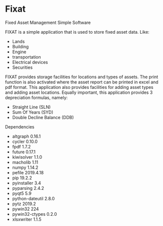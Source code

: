 # Fixat
Fixed Asset Management Simple Software

FIXAT is a simple application that is used to store fixed asset data. Like:
- Lands
- Building
- Engine
- transportation
- Electrical devices
- Securities

FIXAT provides storage facilities for locations and types of assets. The print function is also activated where the asset report can be printed in excel and pdf format. This application also provides facilities for adding asset types and adding asset locations. Equally important, this application provides 3 depreciation formulas, namely:

- Straight Line (SLN)
- Sum Of Years (SYD)
- Double Decline Balance (DDB)

Dependencies
- altgraph 0.16.1
- cycler 0.10.0
- fpdf 1.7.2
- future 0.17.1
- kiwisolver 1.1.0
- macholib 1.11
- numpy 1.14.2
- pefile 2019.4.18
- pip 19.2.2
- pyinstaller 3.4
- pyparsing 2.4.2
- pyqt5 5.9
- python-dateutil 2.8.0
- pytz 2019.2
- pywin32 224
- pywin32-ctypes 0.2.0
- xlsxwriter 1.1.5
